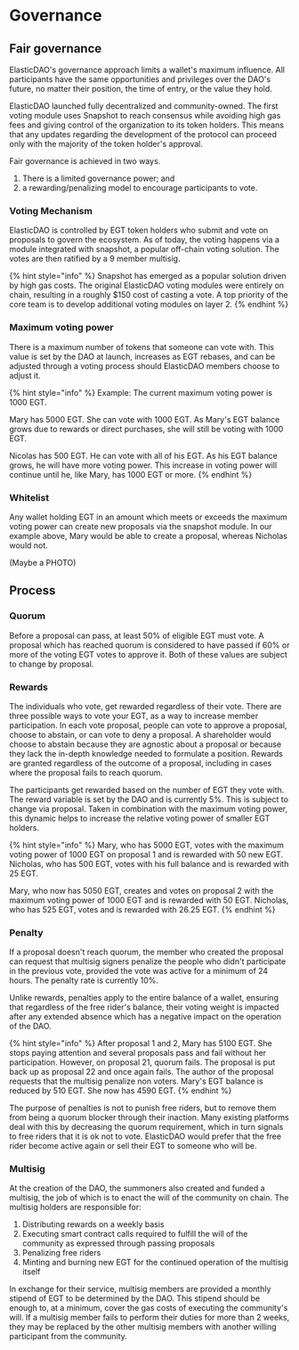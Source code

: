 # Governance

## Fair governance

ElasticDAO's governance approach limits a wallet's maximum influence. All participants have the same opportunities and privileges over the DAO's future, no matter their position, the time of entry, or the value they hold.

ElasticDAO launched fully decentralized and community-owned. The first voting module uses Snapshot to reach consensus while avoiding high gas fees and giving control of the organization to its token holders. This means that any updates regarding the development of the protocol can proceed only with the majority of the token holder's approval. 

Fair governance is achieved in two ways.

1. There is a limited governance power; and
2. a rewarding/penalizing model to encourage participants to vote.

### Voting Mechanism

ElasticDAO is controlled by EGT token holders who submit and vote on proposals to govern the ecosystem. As of today, the voting happens via a module integrated with snapshot, a popular off-chain voting solution. The votes are then ratified by a 9 member multisig.

{% hint style="info" %}
Snapshot has emerged as a popular solution driven by high gas costs. The original ElasticDAO voting modules were entirely on chain, resulting in a roughly $150 cost of casting a vote. A top priority of the core team is to develop additional voting modules on layer 2.
{% endhint %}

### Maximum voting power

There is a maximum number of tokens that someone can vote with. This value is set by the DAO at launch, increases as EGT rebases, and can be adjusted through a voting process should ElasticDAO members choose to adjust it.

{% hint style="info" %}
Example: The current maximum voting power is 1000 EGT.

Mary has 5000 EGT. She can vote with 1000 EGT. As Mary's EGT balance grows due to rewards or direct purchases, she will still be voting with 1000 EGT.

Nicolas has 500 EGT. He can vote with all of his EGT. As his EGT balance grows, he will have more voting power. This increase in voting power will continue until he, like Mary, has 1000 EGT or more. 
{% endhint %}

### Whitelist

Any wallet holding EGT in an amount which meets or exceeds the maximum voting power can create new proposals via the snapshot module. In our example above, Mary would be able to create a proposal, whereas Nicholas would not.

\(Maybe a PHOTO\)

## Process 

### Quorum

Before a proposal can pass, at least 50% of eligible EGT must vote. A proposal which has reached quorum is considered to have passed if 60% or more of the voting EGT votes to approve it. Both of these values are subject to change by proposal.

### Rewards

The individuals who vote, get rewarded regardless of their vote. There are three possible ways to vote your EGT, as a way to increase member participation. In each vote proposal, people can vote to approve a proposal, choose to abstain, or can vote to deny a proposal. A shareholder would choose to abstain because they are agnostic about a proposal or because they lack the in-depth knowledge needed to formulate a position. Rewards are granted regardless of the outcome of a proposal, including in cases where the proposal fails to reach quorum.

The participants get rewarded based on the number of EGT they vote with. The reward variable is set by the DAO and is currently 5%. This is subject to change via proposal. Taken in combination with the maximum voting power, this dynamic helps to increase the relative voting power of smaller EGT holders.

{% hint style="info" %}
Mary, who has 5000 EGT, votes with the maximum voting power of 1000 EGT on proposal 1 and is rewarded with 50 new EGT. Nicholas, who has 500 EGT, votes with his full balance and is rewarded with 25 EGT.

Mary, who now has 5050 EGT, creates and votes on proposal 2 with the maximum voting power of 1000 EGT and is rewarded with 50 EGT. Nicholas, who has 525 EGT, votes and is rewarded with 26.25 EGT.
{% endhint %}

### Penalty

If a proposal doesn't reach quorum, the member who created the proposal can request that multisig signers penalize the people who didn't participate in the previous vote, provided the vote was active for a minimum of 24 hours. The penalty rate is currently 10%.

Unlike rewards, penalties apply to the entire balance of a wallet, ensuring that regardless of the free rider's balance, their voting weight is impacted after any extended absence which has a negative impact on the operation of the DAO.

{% hint style="info" %}
After proposal 1 and 2, Mary has 5100 EGT. She stops paying attention and several proposals pass and fail without her participation. However, on proposal 21, quorum fails. The proposal is put back up as proposal 22 and once again fails. The author of the proposal requests that the multisig penalize non voters. Mary's EGT balance is reduced by 510 EGT. She now has 4590 EGT.
{% endhint %}

The purpose of penalties is not to punish free riders, but to remove them from being a quorum blocker through their inaction. Many existing platforms deal with this by decreasing the quorum requirement, which in turn signals to free riders that it is ok not to vote. ElasticDAO would prefer that the free rider become active again or sell their EGT to someone who will be.

### Multisig

At the creation of the DAO, the summoners also created and funded a multisig, the job of which is to enact the will of the community on chain. The multisig holders are responsible for:

1. Distributing rewards on a weekly basis
2. Executing smart contract calls required to fulfill the will of the community as expressed through passing proposals
3. Penalizing free riders
4. Minting and burning new EGT for the continued operation of the multisig itself

In exchange for their service, multisig members are provided a monthly stipend of EGT to be determined by the DAO. This stipend should be enough to, at a minimum, cover the gas costs of executing the community's will. If a multisig member fails to perform their duties for more than 2 weeks, they may be replaced by the other multisig members with another willing participant from the community.



